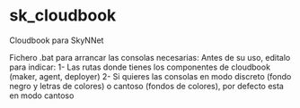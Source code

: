 # sk_cloudbook
Cloudbook para SkyNNet

Fichero .bat para arrancar las consolas necesarias:
  Antes de su uso, editalo para indicar:
  1- Las rutas donde tienes los componentes de cloudbook (maker, agent, deployer)
  2- Si quieres las consolas en modo discreto (fondo negro y letras de colores) o cantoso (fondos de colores), por defecto esta en modo cantoso
